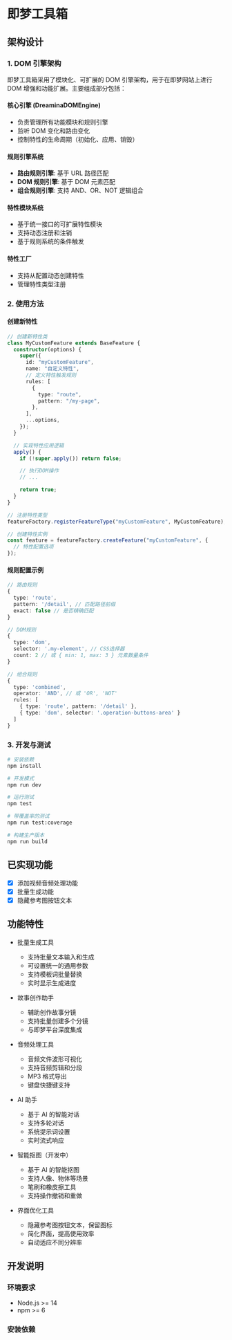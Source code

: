 # 即梦工具箱

## 架构设计

### 1. DOM 引擎架构

即梦工具箱采用了模块化、可扩展的 DOM 引擎架构，用于在即梦网站上进行 DOM 增强和功能扩展。主要组成部分包括：

#### 核心引擎 (DreaminaDOMEngine)

- 负责管理所有功能模块和规则引擎
- 监听 DOM 变化和路由变化
- 控制特性的生命周期（初始化、应用、销毁）

#### 规则引擎系统

- **路由规则引擎**: 基于 URL 路径匹配
- **DOM 规则引擎**: 基于 DOM 元素匹配
- **组合规则引擎**: 支持 AND、OR、NOT 逻辑组合

#### 特性模块系统

- 基于统一接口的可扩展特性模块
- 支持动态注册和注销
- 基于规则系统的条件触发

#### 特性工厂

- 支持从配置动态创建特性
- 管理特性类型注册

### 2. 使用方法

#### 创建新特性

```typescript
// 创建新特性类
class MyCustomFeature extends BaseFeature {
  constructor(options) {
    super({
      id: "myCustomFeature",
      name: "自定义特性",
      // 定义特性触发规则
      rules: [
        {
          type: "route",
          pattern: "/my-page",
        },
      ],
      ...options,
    });
  }

  // 实现特性应用逻辑
  apply() {
    if (!super.apply()) return false;

    // 执行DOM操作
    // ...

    return true;
  }
}

// 注册特性类型
featureFactory.registerFeatureType("myCustomFeature", MyCustomFeature);

// 创建特性实例
const feature = featureFactory.createFeature("myCustomFeature", {
  // 特性配置选项
});
```

#### 规则配置示例

```typescript
// 路由规则
{
  type: 'route',
  pattern: '/detail', // 匹配路径前缀
  exact: false // 是否精确匹配
}

// DOM规则
{
  type: 'dom',
  selector: '.my-element', // CSS选择器
  count: 2 // 或 { min: 1, max: 3 } 元素数量条件
}

// 组合规则
{
  type: 'combined',
  operator: 'AND', // 或 'OR', 'NOT'
  rules: [
    { type: 'route', pattern: '/detail' },
    { type: 'dom', selector: '.operation-buttons-area' }
  ]
}
```

### 3. 开发与测试

```bash
# 安装依赖
npm install

# 开发模式
npm run dev

# 运行测试
npm test

# 带覆盖率的测试
npm run test:coverage

# 构建生产版本
npm run build
```

## 已实现功能

- [x] 添加视频音频处理功能
- [x] 批量生成功能
- [x] 隐藏参考图按钮文本

## 功能特性

- 批量生成工具

  - 支持批量文本输入和生成
  - 可设置统一的通用参数
  - 支持模板词批量替换
  - 实时显示生成进度

- 故事创作助手

  - 辅助创作故事分镜
  - 支持批量创建多个分镜
  - 与即梦平台深度集成

- 音频处理工具

  - 音频文件波形可视化
  - 支持音频剪辑和分段
  - MP3 格式导出
  - 键盘快捷键支持

- AI 助手

  - 基于 AI 的智能对话
  - 支持多轮对话
  - 系统提示词设置
  - 实时流式响应

- 智能抠图（开发中）

  - 基于 AI 的智能抠图
  - 支持人像、物体等场景
  - 笔刷和橡皮擦工具
  - 支持操作撤销和重做

- 界面优化工具
  - 隐藏参考图按钮文本，保留图标
  - 简化界面，提高使用效率
  - 自动适应不同分辨率

## 开发说明

### 环境要求

- Node.js >= 14
- npm >= 6

### 安装依赖

